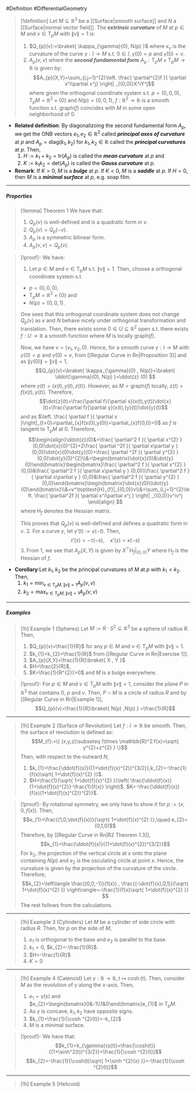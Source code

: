 #Definition #DifferentialGeometry 

> [!definition]
> Let $M\subseteq \mathbb{R}^3$ be a [[Surface|smooth surface]] and $N$ a [[Surface|normal vector field]]. The ***extrinsic curvature*** of $M$ at $p\in M$ and $v\in \text{T}_{p}M$ with $\|v\|=1$ is:
> 1. $Q_{p}(v):=\braket{ \kappa_{\gamma}(0), N(p) }$ where $\kappa_{\gamma}$ is the curvature of the curve $\gamma:I\to M$ s.t. $0\in I$, $\gamma(0)=p$ and $\dot{\gamma}(0)=v$.
> 2. $A_{p}(v,v)$ where the ***second fundamental form*** $A_{p}:\text{T}_{p}M\times \text{T}_{p}M\to \mathbb{R}$ is given by: $$A_{p}(X,Y)=\sum_{i,j=1}^{2}\left. \frac{ \partial^{2}f }{ \partial x^i\partial x^j} \right| _{(0,0)}X^iY^j$$where given the orthogonal coordinate system s.t. $p=(0,0,0)$, $\text{T}_{p}M=\mathbb{R}^{2}\times \{ 0 \}$ and $N(p)=(0,0,1)$, $f:\mathbb{R}^2\to \mathbb{R}$ is a smooth function s.t. $\text{graph}(f)$ coincides with $M$ in some open neighborhood of $0$. 
- **Related definition**: By diagonalizoing the second fundamental form $A_{p}$, we get the ONB vectors $e_{1},e_{2}\in \mathbb{R}^2$ called ***principal axes of curvature*** at $p$ and $A_{p}=\text{diag}(k_{1},k_{2})$ for $k_{1},k_{2}\in \mathbb{R}$ called the ***principal curvatures*** at $p$. Then,
	1. $H:=k_{1}+k_{2}=\text{tr}(A_{p})$ is called the ***mean curvature*** at $p$ and
	2. $K:=k_{1}k_{2}=\text{det}(A_{p})$ is called the ***Gauss curvature*** at $p$.
- **Remark**: If $K>0$, $M$ is a ***bulge*** at $p$. If $K<0$, $M$ is a ***saddle*** at $p$. If $H=0$, then $M$ is a ***minimal surface*** at $p$, e.g. soap film.
---
##### Properties
> [!lemma] Theorem 1
> We have that:
> 1. $Q_{p}(v)$ is well-defined and is a quadratic form in $v$.
> 2. $Q_{p}(v)=Q_{p}(-v)$.
> 3. $A_{p}$ is a symmetric bilinear form.
> 4. $A_{p}(v,v)=Q_{p}(v)$.

> [!proof]-
> We have:
> 1. Let $p\in M$ and $v\in \text{T}_{p}M$ s.t. $\|v\|=1$. Then, choose a orthogonal coordinate system s.t. 
> 	- $p=(0,0,0)$,
> 	- $\text{T}_{p}M=\mathbb{R}^2\times \{ 0 \}$ and 
> 	- $N(p)=(0,0,1)$.
> 	
> 	One sees that this orthogonal coordinate system does not change $Q_{p}(v)$ as $\kappa$ and $N$ behave nicely under orthogonal transformation and translation. Then, there exists some $0\in U\subseteq \mathbb{R}^2$ open s.t. there exists $f:U\to \mathbb{R}$ a smooth function where $M$ is locally $\text{graph}(f)$. 
> 	
> 	Now, we have $v=(v_{1},v_{2},0)$. Hence, for a smooth curve $\gamma:I\to M$ with $\gamma(0)=p$ and $\dot{\gamma}(0)=v$, from [[Regular Curve in Rn|Proposition 3]] and as $\|\dot{\gamma}(0)\|=\|v\|=1$,   $$Q_{p}(v)=\braket{ \kappa_{\gamma}(0) ,  N(p)}=\braket{ \ddot{\gamma}(0), N(p) }=\ddot{z} (0)  $$where $\gamma(t)=(x(t),y(t),z(t))$. However, as $M=\text{graph}(f)$ locally, $z(t)=f(x(t),y(t))$. Therefore, $$\dot{z}(t)=\frac{\partial f}{\partial x}(x(t),y(t))\dot{x}(t)+\frac{\partial f}{\partial y}(x(t),{y}(t))\dot{y}(t)$$and as $\left. \frac{ \partial f }{ \partial x }\right|_{t=0}=\partial_{x}f(x(0),y(0))=\partial_{x}f(0,0)=0$ as $f$ is tangent to $\text{T}_{p}M$ at $0$.  Therefore, $$\begin{align}\ddot{z}(0)&=\frac{ \partial^2 f }{ \partial x^{2} } (0,0)\dot{x}(0)^{2}+2\frac{ \partial ^2f }{ \partial x\partial y } (0,0))\dot{x}(0)\dot{y}(0)+\frac{ \partial ^2f }{ \partial  y^{2} } (0,0)\dot{y}(0)^{2}\\&=\begin{bmatrix}\dot{x}(0)&\dot{y}(0)\end{bmatrix}\begin{bmatrix}\frac{ \partial^2 f }{ \partial x^{2} } (0,0)&\frac{ \partial^2 f }{ \partial x\partial y } (0,0)\\\frac{ \partial^2 f }{ \partial x\partial y } (0,0)&\frac{ \partial^2 f }{ \partial y^{2} } (0,0)\end{bmatrix}\begin{bmatrix}\dot{x}(0)\\\dot{y}(0)\end{bmatrix}\\&=v^\top\text{H}_{f}|_{(0,0)}v\\&=\sum_{i,j=1}^{2}\left. \frac{ \partial^2f }{ \partial x^i\partial x^j } \right| _{(0,0)}v^iv^j \end{align} $$where $\text{H}_{f}$ denotes the Hessian matrix. 
> 	
> 	This proves that $Q_{p}(v)$ is well-defined and defines a quadratic form in $v$.
> 2. For a curve $\gamma$, let $\gamma'(t):=\gamma(-t)$. Then, $$\tau'(s)=-\tau(-s),\quad \kappa'(s)=\kappa(-s)$$
> 3. From 1, we see that $A_{p}(X,Y)$ is given by $X^\top\text{H}_{f}|_{(0,0)}Y$ where $\text{H}_{f}$ is the Hessian of $f$.

- **Corollary**:Let $k_{1},k_{2}$ be the principal curvatures of $M$ at $p$ with $k_{1}<k_{2}$. Then, 
	1. $k_{1}=\min_{v\in \text{T}_{p}M,\|v\|=1}A_{p}(v,v)$
	2. $k_{2}=\max_{v\in \text{T}_{p}M,\|v\|=1}A_{p}(v,v)$

---
##### Examples
> [!h] Example 1 (Spheres)
> Let $M:=R\cdot S^2\subseteq \mathbb{R}^3$ be a sphere of radius $R$. Then, 
> 1. $Q_{p}(v)=\frac{1}{R}$ for any $p\in M$ and $v\in \text{T}_{p}M$ with $\|v\|=1$. 
> 2. $k_{1}=k_{2}=\frac{1}{R}$ from [[Regular Curve in Rn|Exercise 1]].
> 3. $A_{p}(X,Y)=\frac{1}{R}\braket{ X , Y }$
> 4. $H=\frac{2}{R}$,
> 5. $K=\frac{1}{R^{2}}>0$ and $M$ is a bulge everywhere.

> [!proof]-
> For $p\in M$ and $v\in \text{T}_{p}M$ with $\|v\|=1$, consider the plane $P$ in $\mathbb{R}^3$ that contains $0$, $p$ and $v$. Then, $P\cap M$ is a circle of radius $R$ and by [[Regular Curve in Rn|Example 1]], $$Q_{p}(v)=\frac{1}{R}\braket{ N(p) ,N(p)  } =\frac{1}{R}$$
---
> [!h] Example 2 (Surface of Revolution)
> Let $f:I\to \mathbb{R}$ be smooth. Then, the surface of revolution is defined as: $$M_{f}:=\{ (x,y,z)\subseteq I\times \mathbb{R}^2:f(x)=\sqrt{ y^{2}+z^{2} } \}$$Then, with respect to the outward $N$, 
> 1. $k_{1}=\frac{\ddot{f}(x)}{(1+\dot{f}(x)^{2})^{3/2}},k_{2}=-\frac{1}{f(x)\sqrt{ 1+\dot{f}(x)^{2} }}$.
> 2. $H=\frac{1}{\sqrt{ 1+\dot{f}(x)^{2} }}\left( \frac{\ddot{f}(x)}{1+\dot{f}(x)^{2}}-\frac{1}{f(x)} \right)$, $K=-\frac{\ddot{f}(x)}{f(x)(1+\dot{f}(x)^{2})^{2}}$.

> [!proof]-
> By rotational symmetry, we only have to show it for $p:=(x,0,f(x))$. Then, $$e_{1}=\frac{(1,0,\dot{f}(x))}{\sqrt{ 1+\dot{f}(x)^{2} }},\quad e_{2}=(0,1,0)$$Therefore, by [[Regular Curve in Rn|R2 Theorem 1.3]], $$k_{1}=\frac{\ddot{f}(x)}{(1+\dot{f}(x)^{2})^{3/2}}$$For $k_{2}$, the projection of the vertical circle at $x$ onto the plane containing $N(p)$ and $e_{2}$ is the osculating circle at point $x$. Hence, the curvature is given by the projection of the curvature of the circle. Therefore, $$k_{2}=\left\langle \frac{(0,0,-1)}{f(x)} , \frac{(-\dot{f}(x),0,1)}{\sqrt{ 1+\dot{f}(x)^{2} }} \right\rangle=-\frac{1}{f(x)\sqrt{ 1+\dot{f}(x)^{2} }} $$
> The rest follows from the calculations.
---
> [!h] Example 3 (Cylinders)
> Let $M$ be a cylinder of side circle with radius $R$. Then, for $p$ on the side of $M$,
> 1. $e_{1}$ is orthogonal to the base and $e_{2}$ is parallel to the base. 
> 2. $k_{1}=0$, $k_{2}=-\frac{1}{R}$. 
> 3. $H=-\frac{1}{R}$
> 4. $K=0$
---
> [!h] Example 4 (Catenoid)
> Let $\gamma:\mathbb{R}\to \mathbb{R},t\mapsto \cosh(t)$. Then, consider $M$ as the revolution of $\gamma$ along the $x$-axis. Then, 
> 1. $e_{1}=\dot{\gamma}(s)$ and $e_{2}=\begin{bmatrix}0&-1\\1&0\end{bmatrix}e_{1}$ in $\text{T}_{p}M$.
> 2. As $\gamma$ is concave, $k_{1},k_{2}$ have opposite signs.
> 3. $k_{1}=\frac{1}{\cosh ^{2}(t)}=-k_{2}$
> 4. $M$ is a minimal surface.

> [!proof]-
> We have that:
> $$k_{1}=k_{\gamma}(s(t))=\frac{\cosh(t)}{(1+\sinh^2(t))^{3/2}}=\frac{1}{\cosh ^{2}(t)}$$$$k_{2}=-\frac{1}{\cosh(t)\sqrt{ 1+\sinh ^{2}(x) }}=-\frac{1}{\cosh ^{2}(t)}$$
---
> [!h] Example 5 (Helicoid)
> 